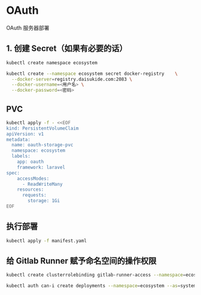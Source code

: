 # OAuth

OAuth 服务器部署

## 1. 创建 Secret（如果有必要的话）

```bash
kubectl create namespace ecosystem

kubectl create --namespace ecosystem secret docker-registry    \
  --docker-server=registry.daisukide.com:2083 \
  --docker-username=<用户名> \
  --docker-password=<密码>
```

## PVC

```bash
kubectl apply -f - <<EOF
kind: PersistentVolumeClaim
apiVersion: v1
metadata:
  name: oauth-storage-pvc
  namespace: ecosystem
  labels:
    app: oauth
    framework: laravel
spec:
    accessModes:
      - ReadWriteMany
    resources:
      requests:
        storage: 1Gi
EOF
```

## 执行部署

```bash
kubectl apply -f manifest.yaml
```

## 给 Gitlab Runner 赋予命名空间的操作权限

```bash
kubectl create clusterrolebinding gitlab-runner-access --namespace=ecosystem --serviceaccount=ecosystem:gitlab-runner --clusterrole=edit

kubectl auth can-i create deployments --namespace=ecosystem --as=system:serviceaccount:ecosystem:gitlab-runner
```
